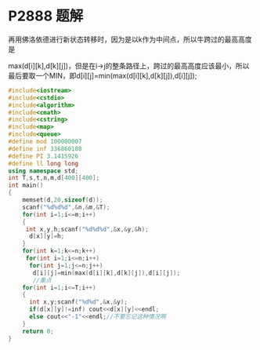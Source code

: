 # P2888 题解

再用佛洛依德进行新状态转移时，因为是以k作为中间点，所以牛跨过的最高高度是

max(d[i][k],d[k][j])，但是在i->j的整条路径上，跨过的最高高度应该最小，所以最后要取一个MIN，即d[i][j]=min(max(d[i][k],d[k][j]),d[i][j]);

```cpp
#include<iostream>
#include<cstdio>
#include<algorithm>
#include<cmath>
#include<cstring>
#include<map>
#include<queue>
#define mod 100000007
#define inf 336860180
#define PI 3.1415926
#define ll long long
using namespace std;
int T,s,t,n,m,d[400][400];
int main()
{
    memset(d,20,sizeof(d));
    scanf("%d%d%d",&n,&m,&T);
    for(int i=1;i<=m;i++)
    {
     int x,y,h;scanf("%d%d%d",&x,&y,&h);
      d[x][y]=h;    
    }
    for(int k=1;k<=n;k++)
     for(int i=1;i<=n;i++)
      for(int j=1;j<=n;j++)
       d[i][j]=min(max(d[i][k],d[k][j]),d[i][j]);
       //重点 
    for(int i=1;i<=T;i++)
    {
      int x,y;scanf("%d%d",&x,&y);    
      if(d[x][y]!=inf) cout<<d[x][y]<<endl;
      else cout<<"-1"<<endl;//不要忘记这种情况啊 
    }
    return 0;
}
```
